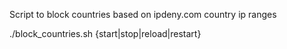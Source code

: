 Script to block countries based on ipdeny.com country ip ranges

  ./block_countries.sh {start|stop|reload|restart}
